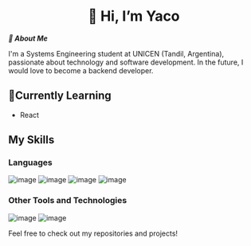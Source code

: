 
<h1 align="center" >
  👋 Hi, I’m Yaco
</h1>


**_🪪 About Me_** 

I'm a Systems Engineering student at UNICEN (Tandil, Argentina), passionate about technology and software development. 
In the future, I would love to become a backend developer. 


## 🌱Currently Learning
- React

## My Skills
### Languages
![image](https://github.com/user-attachments/assets/e9af7910-9fcd-45c9-8d27-feec2b1e99d8) ![image](https://github.com/user-attachments/assets/2163640c-5e38-41b0-8641-1e2e2e541da2) ![image](https://github.com/user-attachments/assets/993556aa-7a26-49db-99db-fe264d9f0ca0) ![image](https://github.com/user-attachments/assets/8be6791f-a39e-46b8-a6a8-b3521e490e18)


### Other Tools and Technologies
![image](https://github.com/user-attachments/assets/d1c9bc83-7c46-4f72-8f43-791d2e2ded6f) ![image](https://github.com/user-attachments/assets/2d61d415-468a-4b7e-aa65-f708d9def0e1)





Feel free to check out my repositories and projects!

<!---
Yaco10/Yaco10 is a ✨ special ✨ repository because its `README.md` (this file) appears on your GitHub profile.
You can click the Preview link to take a look at your changes.
--->
